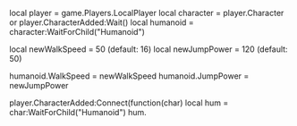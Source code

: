 local player = game.Players.LocalPlayer
local character = player.Character or player.CharacterAdded:Wait()
local humanoid = character:WaitForChild("Humanoid")


local newWalkSpeed = 50      (default: 16)
local newJumpPower = 120     (default: 50)


humanoid.WalkSpeed = newWalkSpeed
humanoid.JumpPower = newJumpPower


player.CharacterAdded:Connect(function(char)
	local hum = char:WaitForChild("Humanoid")
	hum.
